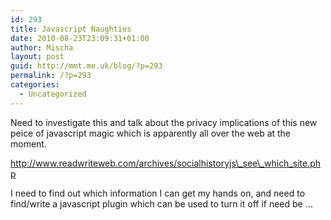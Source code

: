 ```yaml
---
id: 293
title: Javascript Naughties
date: 2010-08-23T23:09:31+01:00
author: Mischa
layout: post
guid: http://mmt.me.uk/blog/?p=293
permalink: /?p=293
categories:
  - Uncategorized
---
```

Need to investigate this and talk about the privacy implications of this new peice of javascript magic which is apparently all over the web at the moment.

http://www.readwriteweb.com/archives/socialhistoryjs\_see\_which_site.php

I need to find out which information I can get my hands on, and need to find/write a javascript plugin which can be used to turn it off if need be &#8230;